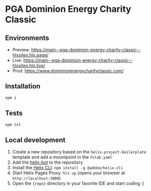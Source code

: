 # PGA Dominion Energy Charity Classic

## Environments
- Preview: https://main--pga-dominion-energy-charity-classic--hlxsites.hlx.page/
- Live: https://main--pga-dominion-energy-charity-classic--hlxsites.hlx.live/
- Prod: https://www.dominionenergycharityclassic.com/

## Installation

```sh
npm i
```

## Tests

```sh
npm tst
```

## Local development

1. Create a new repository based on the `helix-project-boilerplate` template and add a mountpoint in the `fstab.yaml`
1. Add the [helix-bot](https://github.com/apps/helix-bot) to the repository
1. Install the [Helix CLI](https://github.com/adobe/helix-cli): `npm install -g @adobe/helix-cli`
1. Start Helix Pages Proxy: `hlx up` (opens your browser at `http://localhost:3000`)
1. Open the `{repo}` directory in your favorite IDE and start coding :)

